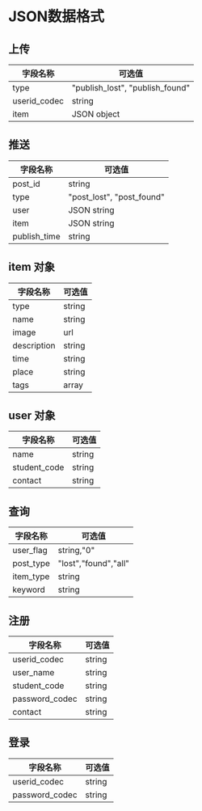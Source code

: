 # JSON数据格式

## 上传

|字段名称|可选值|
|-|-|
|type|"publish_lost", "publish_found"|
|userid_codec|string|
|item|JSON object|

## 推送

|字段名称|可选值|
|-|-|
|post_id|string|
|type|"post_lost", "post_found"|
|user|JSON string|
|item|JSON string|
|publish_time|string|

## item 对象

|字段名称|可选值|
|-|-|
|type|string|
|name|string|
|image|url|
|description|string|
|time|string|
|place|string|
|tags|array|

## user 对象

|字段名称|可选值|
|-|-|
|name|string|
|student_code|string|
|contact|string|

## 查询

|字段名称|可选值|
|-|-|
|user_flag|string,"0"|
|post_type|"lost","found","all"|
|item_type|string|
|keyword|string|

## 注册

|字段名称|可选值|
|-|-|
|userid_codec|string|
|user_name|string|
|student_code|string|
|password_codec|string|
|contact|string|

## 登录

|字段名称|可选值|
|-|-|
|userid_codec|string|
|password_codec|string|
